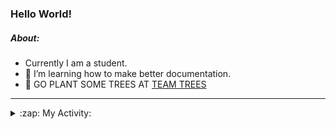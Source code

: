 ### Hello World!

##### About:
- Currently I am a student.
- 🌱 I’m learning how to make better documentation.
- 🌱 GO PLANT SOME TREES AT [TEAM TREES](https://teamtrees.org/)

---
<details>
  <summary>:zap: My Activity:</summary>
  
<!--START_SECTION:waka-->
![Code Time](http://img.shields.io/badge/Code%20Time-1%2C113%20hrs%2047%20mins-blue)

**I'm a Night 🦉** 

```text
🌞 Morning                1453 commits        ██░░░░░░░░░░░░░░░░░░░░░░░   09.40 % 
🌆 Daytime                5318 commits        █████████░░░░░░░░░░░░░░░░   34.39 % 
🌃 Evening                4457 commits        ███████░░░░░░░░░░░░░░░░░░   28.82 % 
🌙 Night                  4237 commits        ███████░░░░░░░░░░░░░░░░░░   27.40 % 
```
📅 **I'm Most Productive on Wednesday** 

```text
Monday                   2314 commits        ████░░░░░░░░░░░░░░░░░░░░░   14.96 % 
Tuesday                  1908 commits        ███░░░░░░░░░░░░░░░░░░░░░░   12.34 % 
Wednesday                3647 commits        ██████░░░░░░░░░░░░░░░░░░░   23.58 % 
Thursday                 1977 commits        ███░░░░░░░░░░░░░░░░░░░░░░   12.78 % 
Friday                   1549 commits        ███░░░░░░░░░░░░░░░░░░░░░░   10.02 % 
Saturday                 1385 commits        ██░░░░░░░░░░░░░░░░░░░░░░░   08.96 % 
Sunday                   2685 commits        ████░░░░░░░░░░░░░░░░░░░░░   17.36 % 
```


📊 **This Week I Spent My Time On** 

```text
🔥 Editors: 
VS Code                  1 hr 22 mins        █████████████████████████   100.00 % 

🐱‍💻 Projects: 
praise                   58 mins             ██████████████████░░░░░░░   70.76 % 
recurring-call-reminder  24 mins             ███████░░░░░░░░░░░░░░░░░░   29.23 % 
ai                       0 secs              ░░░░░░░░░░░░░░░░░░░░░░░░░   00.02 % 
```


 Last Updated on 02/05/2023 01:34:17 UTC
<!--END_SECTION:waka-->
</details>
